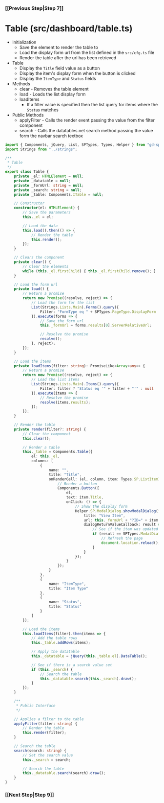 ### [[Previous Step|Step 7]]

# Table (src/dashboard/table.ts)

- Initialization
  - Save the element to render the table to
  - Load the display form url from the list defined in the ```src/cfg.ts``` file
  - Render the table after the url has been retrieved
- Table
  - Display the ```Title``` field value as a button
  - Display the item's display form when the button is clicked
  - Display the ```ItemType``` and ```Status``` fields
- Methods
  - clear - Removes the table element
  - load - Loads the list display form
  - loadItems
    - If a filter value is specified then the list query for items where the ```Status``` matches
- Public Methods
  - applyFilter - Calls the render event passing the value from the filter component
  - search - Calls the datatables.net search method passing the value form the navbar search textbox
```ts
import { Components, jQuery, List, SPTypes, Types, Helper } from "gd-sprest-bs";
import Strings from "../strings";

/**
 * Table
 */
export class Table {
    private _el: HTMLElement = null;
    private _datatable = null;
    private _formUrl: string = null;
    private _search: string = null;
    private _table: Components.ITable = null;

    // Constructor
    constructor(el: HTMLElement) {
        // Save the parameters
        this._el = el;

        // Load the data
        this.load().then(() => {
            // Render the table
            this.render();
        });
    }

    // Clears the component
    private clear() {
        // Clear the elements
        while (this._el.firstChild) { this._el.firstChild.remove(); }
    }

    // Load the form url
    private load() {
        // Return a promise
        return new Promise((resolve, reject) => {
            // Load the form for the list
            List(Strings.Lists.Main).Forms().query({
                Filter: "FormType eq " + SPTypes.PageType.DisplayForm
            }).execute(forms => {
                // Save the form url
                this._formUrl = forms.results[0].ServerRelativeUrl;

                // Resolve the promise
                resolve();
            }, reject);
        });
    }

    // Load the items
    private loadItems(filter: string): PromiseLike<Array<any>> {
        // Return a promise
        return new Promise((resolve, reject) => {
            // Load the list items
            List(Strings.Lists.Main).Items().query({
                Filter: filter ? "Status eq '" + filter + "'" : null
            }).execute(items => {
                // Resolve the promise
                resolve(items.results);
            });
        });
    }

    // Render the table
    private render(filter?: string) {
        // Clear the component
        this.clear();

        // Render a table
        this._table = Components.Table({
            el: this._el,
            columns: [
                {
                    name: "",
                    title: "Title",
                    onRenderCell: (el, column, item: Types.SP.ListItem) => {
                        // Render a button
                        Components.Button({
                            el,
                            text: item.Title,
                            onClick: () => {
                                // Show the display form
                                Helper.SP.ModalDialog.showModalDialog({
                                    title: "View Item",
                                    url: this._formUrl + "?ID=" + item.Id,
                                    dialogReturnValueCallback: result => {
                                        // See if the item was updated
                                        if (result == SPTypes.ModalDialogResult.OK) {
                                            // Refresh the page
                                            document.location.reload();
                                        }
                                    }
                                });
                            }
                        });
                    }
                },
                {
                    name: "ItemType",
                    title: "Item Type"
                },
                {
                    name: "Status",
                    title: "Status"
                }
            ]
        });

        // Load the items
        this.loadItems(filter).then(items => {
            // Add the table rows
            this._table.addRows(items);

            // Apply the datatable
            this._datatable = jQuery(this._table.el).DataTable();

            // See if there is a search value set
            if (this._search) {
                // Search the table
                this._datatable.search(this._search).draw();
            }
        });
    }

    /**
     * Public Interface
     */

    // Applies a filter to the table
    applyFilter(filter: string) {
        // Render the table
        this.render(filter);
    }

    // Search the table
    search(search: string) {
        // Set the search value
        this._search = search;

        // Search the table
        this._datatable.search(search).draw();
    }
}
```

### [[Next Step|Step 9]]